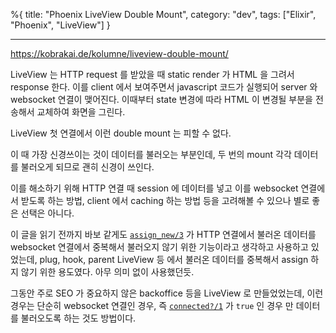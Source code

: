 %{
title: "Phoenix LiveView Double Mount",
category: "dev",
tags: ["Elixir", "Phoenix", "LiveView"]
}

---

https://kobrakai.de/kolumne/liveview-double-mount/

LiveView 는 HTTP request 를 받았을 때 static render 가 HTML 을 그려서 response 한다. 이를 client 에서 보여주면서 javascript 코드가 실행되어 server 와 websocket 연결이 맺어진다. 이때부터 state 변경에 따라 HTML 이 변경될 부분을 전송해서 교체하여 화면을 그린다.

LiveView 첫 연결에서 이런 double mount 는 피할 수 없다.

이 때 가장 신경쓰이는 것이 데이터를 불러오는 부분인데, 두 번의 mount 각각 데이터를 불러오게 되므로 괜히 신경이 쓰인다.

이를 해소하기 위해 HTTP 연결 때 session 에 데이터를 넣고 이를 websocket 연결에서 받도록 하는 방법, client 에서 caching 하는 방법 등을 고려해볼 수 있으나 별로 좋은 선택은 아니다.

이 글을 읽기 전까지 바보 같게도 [`assign_new/3`](https://hexdocs.pm/phoenix_live_view/Phoenix.LiveView.html#assign_new/3) 가 HTTP 연결에서 불러온 데이터를 websocket 연결에서 중복해서 불러오지 않기 위한 기능이라고 생각하고 사용하고 있었는데, plug, hook, parent LiveView 등 에서 불러온 데이터를 중복해서 assign 하지 않기 위한 용도였다. 아무 의미 없이 사용했던듯.

그동안 주로 SEO 가 중요하지 않은 backoffice 등을 LiveView 로 만들었었는데, 이런 경우는 단순히 websocket 연결인 경우, 즉 [`connected?/1`](https://hexdocs.pm/phoenix_live_view/Phoenix.LiveView.html#connected?/1) 가 `true` 인 경우 만 데이터를 불러오도록 하는 것도 방법이다.
